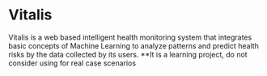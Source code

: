 # Vitalis
Vitalis is a web based intelligent health monitoring system that integrates basic concepts of Machine Learning to  analyze patterns and predict health risks by the data collected by its users.
**It is a learning project, do not consider using for real case scenarios
